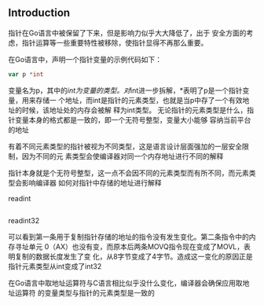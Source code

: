 ## Introduction

指针在Go语言中被保留了下来，但是影响力似乎大大降低了，出于 安全方面的考虑，指针运算等一些重要特性被移除，使指针显得不再那么重要。

在Go语言中，声明一个指针变量的示例代码如下： 
```go
var p *int
```
变量名为p，其中的*int为变量的类型。对*int进一步拆解，*表明了p是一个指针变量，用来存储一 个地址，而int是指针的元素类型，也就是当p中存了一个有效地址的时候，该地址处的内存会被解 释为int类型。 无论指针的元素类型是什么，指针变量本身的格式都是一致的，即一个无符号整型，变量大小能够 容纳当前平台的地址

有着不同元素类型的指针被视为不同类型，这是语言设计层面强加的一层安全限制，因为不同的元 素类型会使编译器对同一个内存地址进行不同的解释


指针本身就是个无符号整型，这一点不会因不同的元素类型而有所不同，而元素类型会影响编译器 如何对指针中存储的地址进行解释

readint

```go

```

readint32



可以看到第一条用于复制指针存储的地址的指令没有发生变化。第二条指令中的内存寻址单元 0（AX）也没有变，而原本后两条MOVQ指令现在变成了MOVL，表明复制的数据长度发生了变 化，从8字节变成了4字节。造成这一变化的原因正是指针元素类型从int变成了int32


在Go语言中取地址运算符与C语言相比似乎没什么变化，编译器会确保应用取地址运算符 的变量类型与指针的元素类型是一致的

